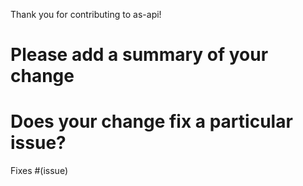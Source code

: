 Thank you for contributing to as-api!

# Please add a summary of your change

# Does your change fix a particular issue?

Fixes #(issue)
